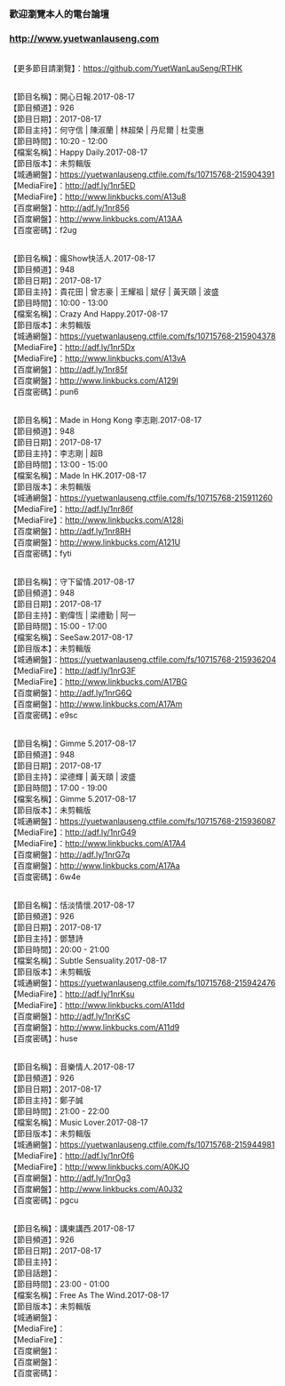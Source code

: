 ### 歡迎瀏覽本人的電台論壇
### http://www.yuetwanlauseng.com

<br>【更多節目請瀏覽】：https://github.com/YuetWanLauSeng/RTHK

<br>【節目名稱】：開心日報.2017-08-17
<br>【節目頻道】：926
<br>【節目日期】：2017-08-17
<br>【節目主持】：何守信 | 陳淑蘭 | 林超榮 | 丹尼爾 | 杜雯惠
<br>【節目時間】：10:20 - 12:00
<br>【檔案名稱】：Happy Daily.2017-08-17
<br>【節目版本】：未剪輯版
<br>【城通網盤】：https://yuetwanlauseng.ctfile.com/fs/10715768-215904391
<br>【MediaFire】：http://adf.ly/1nr5ED
<br>【MediaFire】：http://www.linkbucks.com/A13u8
<br>【百度網盤】：http://adf.ly/1nr856
<br>【百度網盤】：http://www.linkbucks.com/A13AA
<br>【百度密碼】：f2ug

<br>【節目名稱】：瘋Show快活人.2017-08-17
<br>【節目頻道】：948
<br>【節目日期】：2017-08-17
<br>【節目主持】：貴花田 | 曾志豪 | 王耀祖 | 斌仔 | 黃天頤 | 波盛
<br>【節目時間】：10:00 - 13:00
<br>【檔案名稱】：Crazy And Happy.2017-08-17
<br>【節目版本】：未剪輯版
<br>【城通網盤】：https://yuetwanlauseng.ctfile.com/fs/10715768-215904378
<br>【MediaFire】：http://adf.ly/1nr5Dx
<br>【MediaFire】：http://www.linkbucks.com/A13vA
<br>【百度網盤】：http://adf.ly/1nr85f
<br>【百度網盤】：http://www.linkbucks.com/A129l
<br>【百度密碼】：pun6

<br>【節目名稱】：Made in Hong Kong 李志剛.2017-08-17
<br>【節目頻道】：948
<br>【節目日期】：2017-08-17
<br>【節目主持】：李志剛 | 超B
<br>【節目時間】：13:00 - 15:00
<br>【檔案名稱】：Made In HK.2017-08-17
<br>【節目版本】：未剪輯版
<br>【城通網盤】：https://yuetwanlauseng.ctfile.com/fs/10715768-215911260
<br>【MediaFire】：http://adf.ly/1nr86f
<br>【MediaFire】：http://www.linkbucks.com/A128i
<br>【百度網盤】：http://adf.ly/1nr8RH
<br>【百度網盤】：http://www.linkbucks.com/A121U
<br>【百度密碼】：fyti

<br>【節目名稱】：守下留情.2017-08-17
<br>【節目頻道】：948
<br>【節目日期】：2017-08-17
<br>【節目主持】：劉偉恆 | 梁禮勤 | 阿一
<br>【節目時間】：15:00 - 17:00
<br>【檔案名稱】：SeeSaw.2017-08-17
<br>【節目版本】：未剪輯版
<br>【城通網盤】：https://yuetwanlauseng.ctfile.com/fs/10715768-215936204
<br>【MediaFire】：http://adf.ly/1nrG3F
<br>【MediaFire】：http://www.linkbucks.com/A17BG
<br>【百度網盤】：http://adf.ly/1nrG6Q
<br>【百度網盤】：http://www.linkbucks.com/A17Am
<br>【百度密碼】：e9sc

<br>【節目名稱】：Gimme 5.2017-08-17
<br>【節目頻道】：948
<br>【節目日期】：2017-08-17
<br>【節目主持】：梁德輝 | 黃天頤 | 波盛
<br>【節目時間】：17:00 - 19:00
<br>【檔案名稱】：Gimme 5.2017-08-17
<br>【節目版本】：未剪輯版
<br>【城通網盤】：https://yuetwanlauseng.ctfile.com/fs/10715768-215936087
<br>【MediaFire】：http://adf.ly/1nrG49
<br>【MediaFire】：http://www.linkbucks.com/A17A4
<br>【百度網盤】：http://adf.ly/1nrG7q
<br>【百度網盤】：http://www.linkbucks.com/A17Aa
<br>【百度密碼】：6w4e

<br>【節目名稱】：恬淡情懷.2017-08-17
<br>【節目頻道】：926
<br>【節目日期】：2017-08-17
<br>【節目主持】：鄧慧詩
<br>【節目時間】：20:00 - 21:00
<br>【檔案名稱】：Subtle Sensuality.2017-08-17
<br>【節目版本】：未剪輯版
<br>【城通網盤】：https://yuetwanlauseng.ctfile.com/fs/10715768-215942476
<br>【MediaFire】：http://adf.ly/1nrKsu
<br>【MediaFire】：http://www.linkbucks.com/A11dd
<br>【百度網盤】：http://adf.ly/1nrKsC
<br>【百度網盤】：http://www.linkbucks.com/A11d9
<br>【百度密碼】：huse

<br>【節目名稱】：音樂情人.2017-08-17
<br>【節目頻道】：926
<br>【節目日期】：2017-08-17
<br>【節目主持】：鄭子誠
<br>【節目時間】：21:00 - 22:00
<br>【檔案名稱】：Music Lover.2017-08-17
<br>【節目版本】：未剪輯版
<br>【城通網盤】：https://yuetwanlauseng.ctfile.com/fs/10715768-215944981
<br>【MediaFire】：http://adf.ly/1nrOf6
<br>【MediaFire】：http://www.linkbucks.com/A0KJO
<br>【百度網盤】：http://adf.ly/1nrOg3
<br>【百度網盤】：http://www.linkbucks.com/A0J32
<br>【百度密碼】：pgcu

<br>【節目名稱】：講東講西.2017-08-17
<br>【節目頻道】：926
<br>【節目日期】：2017-08-17
<br>【節目主持】：
<br>【節目話題】：
<br>【節目時間】：23:00 - 01:00
<br>【檔案名稱】：Free As The Wind.2017-08-17
<br>【節目版本】：未剪輯版
<br>【城通網盤】：
<br>【MediaFire】：
<br>【MediaFire】：
<br>【百度網盤】：
<br>【百度網盤】：
<br>【百度密碼】：
